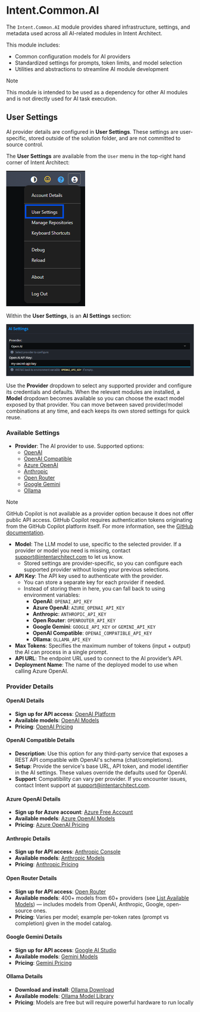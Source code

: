 # Intent.Common.AI

The `Intent.Common.AI` module provides shared infrastructure, settings, and metadata used across all AI-related modules in Intent Architect.

This module includes:

- Common configuration models for AI providers
- Standardized settings for prompts, token limits, and model selection
- Utilities and abstractions to streamline AI module development

> [!NOTE] 
> 
> This module is intended to be used as a dependency for other AI modules and is not directly used for AI task execution.

## User Settings

AI provider details are configured in **User Settings**. These settings are user-specific, stored outside of the solution folder, and are not committed to source control.

The **User Settings** are available from the `User` menu in the top-right hand corner of Intent Architect:

![User Menu](images/user-settings-menu.png)

Within the **User Settings**, is an **AI Settings** section:

![AI Settings](images/user-settings.png)

Use the **Provider** dropdown to select any supported provider and configure its credentials and defaults. When the relevant modules are installed, a **Model** dropdown becomes available so you can choose the exact model exposed by that provider. You can move between saved provider/model combinations at any time, and each keeps its own stored settings for quick reuse.

### Available Settings

- **Provider**: The AI provider to use. Supported options:
  - [OpenAI](#openai-details)
  - [OpenAI Compatible](#openai-compatible-details)
  - [Azure OpenAI](#azure-openai-details)
  - [Anthropic](#anthropic-details)
  - [Open Router](#open-router-details)
  - [Google Gemini](#google-gemini-details)
  - [Ollama](#ollama-details)

> [!NOTE]
>
> GitHub Copilot is not available as a provider option because it does not offer public API access. GitHub Copilot requires authentication tokens originating from the GitHub Copilot platform itself. For more information, see the [GitHub documentation](https://docs.github.com/en/copilot/how-tos/use-copilot-extensions/build-a-copilot-agent/use-copilots-llm).

- **Model**: The LLM model to use, specific to the selected provider. If a provider or model you need is missing, contact support@intentarchitect.com to let us know.
  - Stored settings are provider-specific, so you can configure each supported provider without losing your previous selections.
- **API Key**: The API key used to authenticate with the provider.
  - You can store a separate key for each provider if needed.
  - Instead of storing them in here, you can fall back to using environment variables:
    - **OpenAI**: `OPENAI_API_KEY`
    - **Azure OpenAI**: `AZURE_OPENAI_API_KEY`
    - **Anthropic**: `ANTHROPIC_API_KEY`
    - **Open Router**: `OPENROUTER_API_KEY`
    - **Google Gemini**: `GOOGLE_API_KEY` or `GEMINI_API_KEY`
    - **OpenAI Compatible**: `OPENAI_COMPATIBLE_API_KEY`
    - **Ollama**: `OLLAMA_API_KEY`
- **Max Tokens**: Specifies the maximum number of tokens (input + output) the AI can process in a single prompt.
- **API URL**: The endpoint URL used to connect to the AI provider’s API.
- **Deployment Name**: The name of the deployed model to use when calling Azure OpenAI.

### Provider Details

#### OpenAI Details

- **Sign up for API access**: [OpenAI Platform](https://platform.openai.com/signup)
- **Available models**: [OpenAI Models](https://platform.openai.com/docs/models/compare)
- **Pricing**: [OpenAI Pricing](https://platform.openai.com/docs/pricing)

#### OpenAI Compatible Details

- **Description**: Use this option for any third-party service that exposes a REST API compatible with OpenAI's schema (chat/completions).
- **Setup**: Provide the service's base URL, API token, and model identifier in the AI settings. These values override the defaults used for OpenAI.
- **Support**: Compatibility can vary per provider. If you encounter issues, contact Intent support at support@intentarchitect.com.

#### Azure OpenAI Details

- **Sign up for Azure account**: [Azure Free Account](https://azure.microsoft.com/free/ai/)
- **Available models**: [Azure OpenAI Models](https://learn.microsoft.com/azure/ai-services/openai/concepts/models)
- **Pricing**: [Azure OpenAI Pricing](https://azure.microsoft.com/pricing/details/cognitive-services/openai-service/)

#### Anthropic Details

- **Sign up for API access**: [Anthropic Console](https://console.anthropic.com/)
- **Available models**: [Anthropic Models](https://docs.anthropic.com/claude/docs/models-overview)
- **Pricing**: [Anthropic Pricing](https://docs.anthropic.com/en/docs/about-claude/pricing)

#### Open Router Details

- **Sign up for API access**: [Open Router](https://openrouter.ai)
- **Available models**: 400+ models from 60+ providers (see [List Available Models](https://openrouter.ai/models)) — includes models from OpenAI, Anthropic, Google, open-source ones.
- **Pricing**:  Varies per model; example per-token rates (prompt vs completion) given in the model catalog.

#### Google Gemini Details

- **Sign up for API access**: [Google AI Studio](https://aistudio.google.com/)
- **Available models**: [Gemini Models](https://ai.google.dev/gemini-api/docs/models)
- **Pricing**: [Gemini Pricing](https://ai.google.dev/pricing)

#### Ollama Details

- **Download and install**: [Ollama Download](https://ollama.ai/)
- **Available models**: [Ollama Model Library](https://ollama.ai/library)
- **Pricing**: Models are free but will require powerful hardware to run locally

